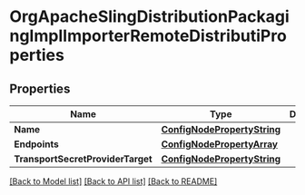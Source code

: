 # OrgApacheSlingDistributionPackagingImplImporterRemoteDistributiProperties

## Properties
Name | Type | Description | Notes
------------ | ------------- | ------------- | -------------
**Name** | [**ConfigNodePropertyString**](configNodePropertyString.md) |  | [optional] 
**Endpoints** | [**ConfigNodePropertyArray**](configNodePropertyArray.md) |  | [optional] 
**TransportSecretProviderTarget** | [**ConfigNodePropertyString**](configNodePropertyString.md) |  | [optional] 

[[Back to Model list]](../README.md#documentation-for-models) [[Back to API list]](../README.md#documentation-for-api-endpoints) [[Back to README]](../README.md)


